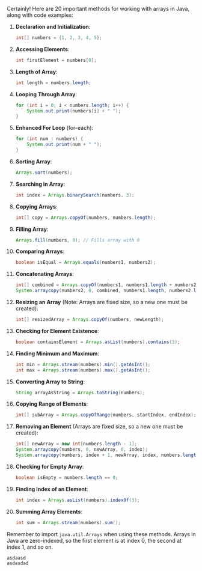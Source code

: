 Certainly! Here are 20 important methods for working with arrays in Java, along with code examples:

1. **Declaration and Initialization**:

   ```java
   int[] numbers = {1, 2, 3, 4, 5};
   ```

2. **Accessing Elements**:

   ```java
   int firstElement = numbers[0];
   ```

3. **Length of Array**:

   ```java
   int length = numbers.length;
   ```

4. **Looping Through Array**:

   ```java
   for (int i = 0; i < numbers.length; i++) {
       System.out.print(numbers[i] + " ");
   }
   ```

5. **Enhanced For Loop** (for-each):

   ```java
   for (int num : numbers) {
       System.out.print(num + " ");
   }
   ```

6. **Sorting Array**:

   ```java
   Arrays.sort(numbers);
   ```

7. **Searching in Array**:

   ```java
   int index = Arrays.binarySearch(numbers, 3);
   ```

8. **Copying Arrays**:

   ```java
   int[] copy = Arrays.copyOf(numbers, numbers.length);
   ```

9. **Filling Array**:

   ```java
   Arrays.fill(numbers, 0); // Fills array with 0
   ```

10. **Comparing Arrays**:

    ```java
    boolean isEqual = Arrays.equals(numbers1, numbers2);
    ```

11. **Concatenating Arrays**:

    ```java
    int[] combined = Arrays.copyOf(numbers1, numbers1.length + numbers2.length);
    System.arraycopy(numbers2, 0, combined, numbers1.length, numbers2.length);
    ```

12. **Resizing an Array** (Note: Arrays are fixed size, so a new one must be created):

    ```java
    int[] resizedArray = Arrays.copyOf(numbers, newLength);
    ```

13. **Checking for Element Existence**:

    ```java
    boolean containsElement = Arrays.asList(numbers).contains(3);
    ```

14. **Finding Minimum and Maximum**:

    ```java
    int min = Arrays.stream(numbers).min().getAsInt();
    int max = Arrays.stream(numbers).max().getAsInt();
    ```

15. **Converting Array to String**:

    ```java
    String arrayAsString = Arrays.toString(numbers);
    ```

16. **Copying Range of Elements**:

    ```java
    int[] subArray = Arrays.copyOfRange(numbers, startIndex, endIndex);
    ```

17. **Removing an Element** (Arrays are fixed size, so a new one must be created):

    ```java
    int[] newArray = new int[numbers.length - 1];
    System.arraycopy(numbers, 0, newArray, 0, index);
    System.arraycopy(numbers, index + 1, newArray, index, numbers.length - index - 1);
    ```

18. **Checking for Empty Array**:

    ```java
    boolean isEmpty = numbers.length == 0;
    ```

19. **Finding Index of an Element**:

    ```java
    int index = Arrays.asList(numbers).indexOf(3);
    ```

20. **Summing Array Elements**:

    ```java
    int sum = Arrays.stream(numbers).sum();
    ```

Remember to import `java.util.Arrays` when using these methods. Arrays in Java are zero-indexed, so the first element is at index 0, the second at index 1, and so on.
```js
asdaasd
asdasdad
```
